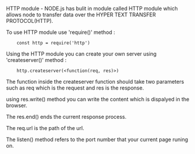 HTTP module - NODE.js has bulit in module called HTTP module which allows node to transfer data over the HYPER TEXT TRANSFER PROTOCOL(HTTP).

To use HTTP module use 'require()' method : 

        const http = require('http')

Using the HTTP module you can create your own server using 'createserver()' method : 

        http.createserver(<function(req, res)>)

The function inside the createserver function should take two parameters such as req which is the request and res is the response.

using res.write() method you can write the content which is dispalyed in the browser.

The res.end() ends the current response process.

The req.url is the path of the url.

The listen() method refers to the port number that your current page runing on.